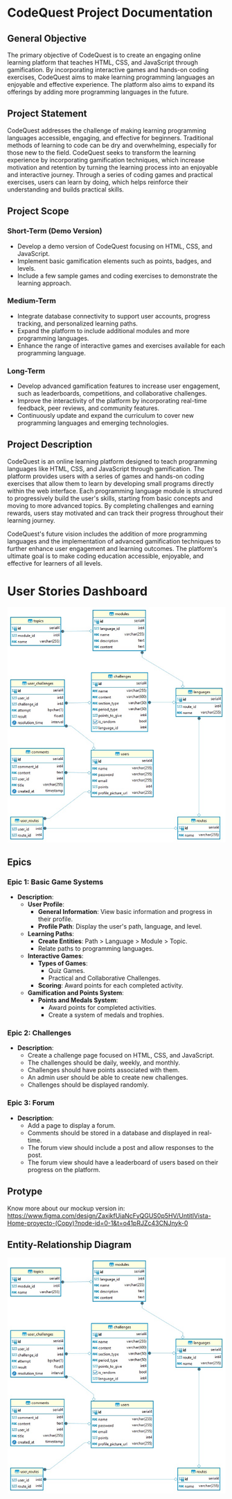 # CodeQuest Project Documentation

## General Objective

The primary objective of CodeQuest is to create an engaging online learning platform that teaches HTML, CSS, and JavaScript through gamification. By incorporating interactive games and hands-on coding exercises, CodeQuest aims to make learning programming languages an enjoyable and effective experience. The platform also aims to expand its offerings by adding more programming languages in the future.

## Project Statement

CodeQuest addresses the challenge of making learning programming languages accessible, engaging, and effective for beginners. Traditional methods of learning to code can be dry and overwhelming, especially for those new to the field. CodeQuest seeks to transform the learning experience by incorporating gamification techniques, which increase motivation and retention by turning the learning process into an enjoyable and interactive journey. Through a series of coding games and practical exercises, users can learn by doing, which helps reinforce their understanding and builds practical skills.

## Project Scope

### Short-Term (Demo Version)

- Develop a demo version of CodeQuest focusing on HTML, CSS, and JavaScript.
- Implement basic gamification elements such as points, badges, and levels.
- Include a few sample games and coding exercises to demonstrate the learning approach.

### Medium-Term

- Integrate database connectivity to support user accounts, progress tracking, and personalized learning paths.
- Expand the platform to include additional modules and more programming languages.
- Enhance the range of interactive games and exercises available for each programming language.

### Long-Term

- Develop advanced gamification features to increase user engagement, such as leaderboards, competitions, and collaborative challenges.
- Improve the interactivity of the platform by incorporating real-time feedback, peer reviews, and community features.
- Continuously update and expand the curriculum to cover new programming languages and emerging technologies.

## Project Description

CodeQuest is an online learning platform designed to teach programming languages like HTML, CSS, and JavaScript through gamification. The platform provides users with a series of games and hands-on coding exercises that allow them to learn by developing small programs directly within the web interface. Each programming language module is structured to progressively build the user's skills, starting from basic concepts and moving to more advanced topics. By completing challenges and earning rewards, users stay motivated and can track their progress throughout their learning journey.

CodeQuest's future vision includes the addition of more programming languages and the implementation of advanced gamification techniques to further enhance user engagement and learning outcomes. The platform's ultimate goal is to make coding education accessible, enjoyable, and effective for learners of all levels.

# User Stories Dashboard
![Diagrama Entidad-Relación](olp1-fr/app/assets/imagenes/project_documentation/diagrama-entidad-relacion.jpeg)

## Epics

### Epic 1: Basic Game Systems
- **Description**:
  - **User Profile**:
    - **General Information**: View basic information and progress in their profile.
    - **Profile Path**: Display the user's path, language, and level.
  - **Learning Paths**:
    - **Create Entities**: Path > Language > Module > Topic.
    - Relate paths to programming languages.
  - **Interactive Games**:
    - **Types of Games**: 
      - Quiz Games.
      - Practical and Collaborative Challenges.
    - **Scoring**: Award points for each completed activity.
  - **Gamification and Points System**:
    - **Points and Medals System**:
      - Award points for completed activities.
      - Create a system of medals and trophies.

### Epic 2: Challenges
- **Description**:
  - Create a challenge page focused on HTML, CSS, and JavaScript.
  - The challenges should be daily, weekly, and monthly.
  - Challenges should have points associated with them.
  - An admin user should be able to create new challenges.
  - Challenges should be displayed randomly.
 
### Epic 3: Forum
- **Description**:
  - Add a page to display a forum.
  - Comments should be stored in a database and displayed in real-time.
  - The forum view should include a post and allow responses to the post.
  - The forum view should have a leaderboard of users based on their progress on the platform.



## Protype

Know more about our mockup version in: https://www.figma.com/design/ZaxjkfUiaNcFyQGUS0p5HV/UntitlVista-Home-proyecto-(Copy)?node-id=0-1&t=o41pRJZc43CNJnyk-0

## Entity-Relationship Diagram

![Diagrama Entidad-Relación](olp1-fr/app/assets/imagenes/project_documentation/diagrama-entidad-relacion.jpeg)

